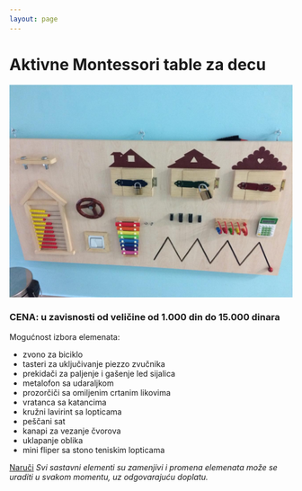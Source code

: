 ```yaml
---
layout: page
---
```


<h1>Aktivne Montessori table za decu</h1>

<div class='row'>
  <div class='col-md'>
    <img src="/assets/aktivna senzorska montesori tabla za decu.jpg" alt="Aktivna senzorska montesori tabla za decu" title="Aktivna senzorska montesori tabla za decu">
  </div>
  <div class='col-md'>
    <h3>
    CENA: u zavisnosti od veličine od 1.000 din do 15.000 dinara
    </h3>
    Mogućnost izbora elemenata:
    <ul>
      <li>zvono za biciklo</li>
      <li>tasteri za uključivanje piezzo zvučnika</li>
      <li>prekidači za paljenje i gašenje led sijalica</li>
      <li>metalofon sa udaraljkom</li>
      <li>prozorčiči sa omiljenim crtanim likovima</li>
      <li>vratanca sa katancima</li>
      <li>kružni lavirint sa lopticama</li>
      <li>peščani sat</li>
      <li>kanapi za vezanje čvorova</li>
      <li>uklapanje oblika</li>
      <li>mini fliper sa stono teniskim lopticama</li>
    </ul>
    <a href="/naruci/" class='btn btn-primary btn-block'>Naruči</a>
    <i>
    Svi sastavni elementi su zamenjivi i promena elemenata
    može se uraditi u svakom momentu, uz odgovarajuću doplatu.
    </i>
  </div>
</div>

